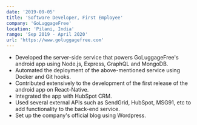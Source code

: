 ```yaml
---
date: '2019-09-05'
title: 'Software Developer, First Employee'
company: 'GoLuggageFree'
location: 'Pilani, India'
range: 'Sep 2019 - April 2020'
url: 'https://www.goluggagefree.com'
---
```


- Developed the server-side service that powers GoLuggageFree's android app using Node.js, Express, GraphQL and MongoDB.
- Automated the deployment of the above-mentioned service using Docker and Git hooks.
- Contributed extensively to the development of the first release of the android app on React-Native.
- Integrated the app with HubSpot CRM.
- Used several external APIs such as SendGrid, HubSpot, MSG91, etc to add functionality to the back-end service.
- Set up the company's official blog using Wordpress.
